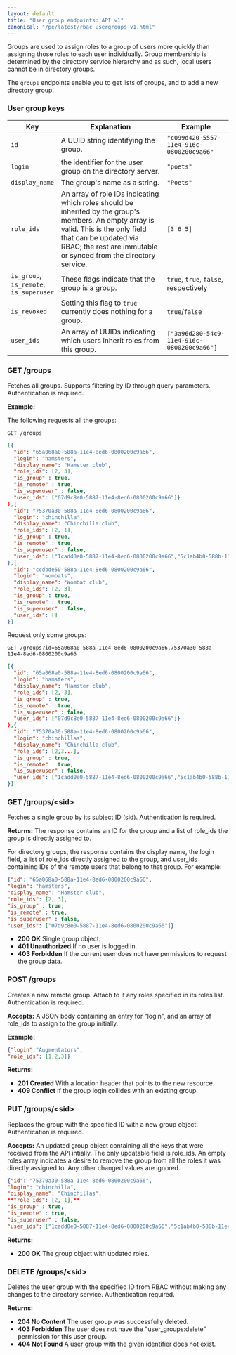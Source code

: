 ```yaml
---
layout: default
title: "User group endpoints: API v1"
canonical: "/pe/latest/rbac_usergroups_v1.html"
---
```


Groups are used to assign roles to a group of users more quickly than assigning
those roles to each user individually. Group membership is determined by the directory service hierarchy and as such, local users cannot be in directory groups.

The `groups` endpoints enable you to get lists of groups, and to add a new directory group.

### User group keys

| Key | Explanation | Example |
|--- |--- |--- |
| `id`          | A UUID string identifying the group. | `"c099d420-5557-11e4-916c-0800200c9a66"` |
| `login`       | the identifier for the user group on the directory server. | `"poets"` |
| `display_name`| The group's name as a string. | `"Poets"` |
| `role_ids`    | An array of role IDs indicating which roles should be inherited by the group's members. An empty array is valid. This is the only field that can be updated via RBAC; the rest are immutable or synced from the directory service. | `[3 6 5]` |
| `is_group`,<br />`is_remote`,<br />`is_superuser`| These flags indicate that the group is a group. | `true`, `true`, `false`, respectively|
| `is_revoked`  | Setting this flag to `true` currently does nothing for a group. | `true`/`false` |
| `user_ids`    | An array of UUIDs indicating which users inherit roles from this group. | `["3a96d280-54c9-11e4-916c-0800200c9a66"]` |

### GET /groups
Fetches all groups. Supports filtering by ID through query parameters. Authentication is required.

**Example:**

The following requests all the groups:

`GET /groups`

~~~ json
[{
  "id": "65a068a0-588a-11e4-8ed6-0800200c9a66",
  "login": "hamsters",
  "display_name": "Hamster club",
  "role_ids": [2, 3],
  "is_group" : true,
  "is_remote" : true,
  "is_superuser" : false,
  "user_ids": ["07d9c8e0-5887-11e4-8ed6-0800200c9a66"]}
},{
  "id": "75370a30-588a-11e4-8ed6-0800200c9a66",
  "login": "chinchilla",
  "display_name": "Chinchilla club",
  "role_ids": [2, 1],
  "is_group" : true,
  "is_remote" : true,
  "is_superuser" : false,
  "user_ids": ["1cadd0e0-5887-11e4-8ed6-0800200c9a66","5c1ab4b0-588b-11e4-8ed6-0800200c9a66"]
},{
  "id": "ccdbde50-588a-11e4-8ed6-0800200c9a66",
  "login": "wombats",
  "display_name": "Wombat club",
  "role_ids": [2, 3],
  "is_group" : true,
  "is_remote" : true,
  "is_superuser" : false,
  "user_ids": []
}]
~~~

Request only some groups:

`GET /groups?id=65a068a0-588a-11e4-8ed6-0800200c9a66,75370a30-588a-11e4-8ed6-0800200c9a66`

~~~ json
[{
  "id": "65a068a0-588a-11e4-8ed6-0800200c9a66",
  "login": "hamsters",
  "display_name": "Hamster club",
  "role_ids": [2, 3],
  "is_group" : true,
  "is_remote" : true,
  "is_superuser" : false,
  "user_ids": ["07d9c8e0-5887-11e4-8ed6-0800200c9a66"]}
},{
  "id": "75370a30-588a-11e4-8ed6-0800200c9a66",
  "login": "chinchillas",
  "display_name": "Chinchilla club",
  "role_ids": [2,3...],
  "is_group" : true,
  "is_remote" : true,
  "is_superuser" : false,
  "user_ids": ["1cadd0e0-5887-11e4-8ed6-0800200c9a66","5c1ab4b0-588b-11e4-8ed6-0800200c9a66"]
}]
~~~

### GET /groups/&lt;sid&gt;
Fetches a single group by its subject ID (sid). Authentication is required.

**Returns:** The response contains an ID for the group and a list of role_ids the group is directly assigned to.

For directory groups, the response contains the display name, the login field, a
list of role_ids directly assigned to the group, and user_ids containing IDs of
the remote users that belong to that group. For example:

~~~ json
{"id": "65a068a0-588a-11e4-8ed6-0800200c9a66",
"login": "hamsters",
"display_name": "Hamster club",
"role_ids": [2, 3],
"is_group" : true,
"is_remote" : true,
"is_superuser" : false,
"user_ids": ["07d9c8e0-5887-11e4-8ed6-0800200c9a66"]}
~~~

* **200 OK** Single group object.
* **401 Unauthorized** If no user is logged in.
* **403 Forbidden** If the current user does not have permissions to request the
group data.

### POST /groups
Creates a new remote group. Attach to it any roles specified in its
roles list. Authentication is required.

**Accepts:** A JSON body containing an entry for "login", and an array of role_ids to assign to the group initially.

**Example:**

~~~ json
{"login":"Augmentators",
"role_ids": [1,2,3]}
~~~

**Returns:**

* **201 Created** With a location header that points to the new resource.
* **409 Conflict** If the group login collides with an existing group.

### PUT /groups/&lt;sid&gt;
Replaces the group with the specified ID with a new group object. Authentication is required.

**Accepts:**
An updated group object containing all the keys that were received
from the API intially. The only updatable field is role_ids.
An empty roles array indicates a desire to remove the group
from all the roles it was directly assigned to. Any other changed values
are ignored.

~~~ json
{"id": "75370a30-588a-11e4-8ed6-0800200c9a66",
"login": "chinchilla",
"display_name": "Chinchillas",
**"role_ids": [2, 1],**
"is_group" : true,
"is_remote" : true,
"is_superuser" : false,
"user_ids": ["1cadd0e0-5887-11e4-8ed6-0800200c9a66","5c1ab4b0-588b-11e4-8ed6-0800200c9a66"]}
~~~

**Returns:**

* **200 OK** The group object with updated roles.

### DELETE /groups/&lt;sid&gt;
Deletes the user group with the specified ID from RBAC without making any
changes to the directory service. Authentication required.

**Returns:**

* **204 No Content** The user group was successfully deleted.
* **403 Forbidden** The user does not have the "user_groups:delete" permission for this user group.
* **404 Not Found** A user group with the given identifier does not exist.
